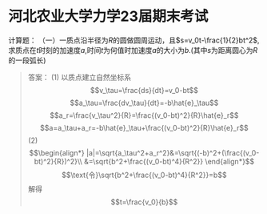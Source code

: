 # 河北农业大学力学23届期末考试
 计算题：
 （一）一质点沿半径为$R$的圆做圆周运动，且$s=v_0t-\frac{1}{2}bt^2$,求质点在$t$时刻的加速度$a$,时间$t$为何值时加速度$a$的大小为$b$.(其中$s$为距离圆心为$R$的一段弧长)
 >答案：
 (1)
 以质点建立自然坐标系
 $$v_\tau=\frac{ds}{dt}=v_0-bt$$
 $$a_\tau=\frac{dv_\tau}{dt}=-b\hat{e}_\tau$$
 $$a_r=\frac{v_\tau^2}{R}=\frac{(v_0-bt)^2}{R}\hat{e}_r$$
 $$a=a_\tau+a_r=-b\hat{e}_\tau+\frac{(v_0-bt)^2}{R}\hat{e}_r$$
(2)
$$\begin{align*}
    |a|=\sqrt{a_\tau^2+a_r^2}&=\sqrt{(-b)^2+(\frac{(v_0-bt)^2}{R})^2}\\
    &=\sqrt{b^2+\frac{(v_0-bt)^4}{R^2}}
\end{align*}$$
$$\text{令}\sqrt{b^2+\frac{(v_0-bt)^4}{R^2}}=b$$
解得
$$t=\frac{v_0}{b}$$